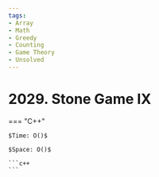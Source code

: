 ```yaml
---
tags:
- Array
- Math
- Greedy
- Counting
- Game Theory
- Unsolved
---
```



# 2029. Stone Game IX

=== "C++"

    $Time: O()$

    $Space: O()$

    ```c++
    ```